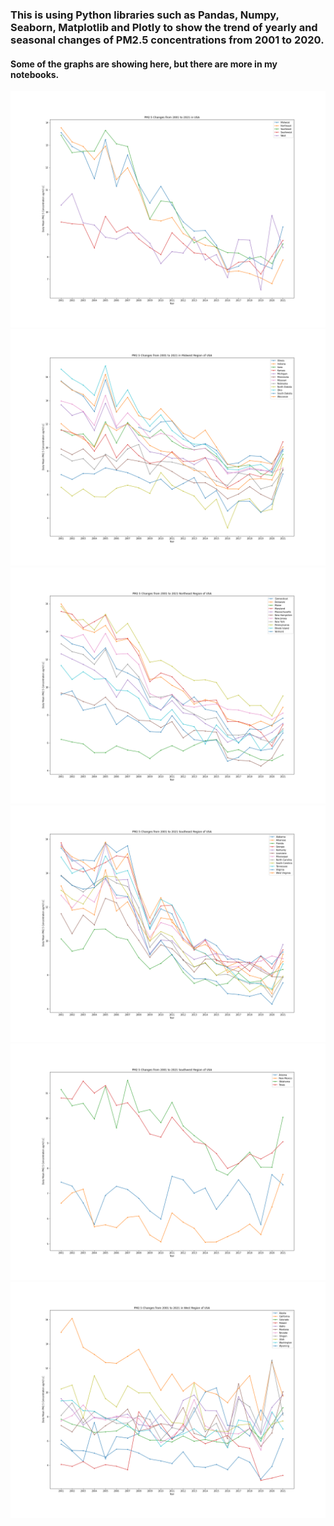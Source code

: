 ### This is using Python libraries such as Pandas, Numpy, Seaborn, Matplotlib and Plotly to show the trend of yearly and seasonal changes of PM2.5 concentrations from 2001 to 2020. 
#### Some of the graphs are showing here, but there are more in my notebooks.
<img src="https://github.com/Wenhuan2516/Air-Quality-Indexes-and-Suicide-Rates/blob/main/AllRegion.png" alt="All regions" title="All Regions">
<img src="https://github.com/Wenhuan2516/Air-Quality-Indexes-and-Suicide-Rates/blob/main/MidwestRegion.png" alt="Midwest Region" title="Midwest region">
<img src="https://github.com/Wenhuan2516/Air-Quality-Indexes-and-Suicide-Rates/blob/main/NortheastRegion.png" alt="Northeast Region" title="Northeast Region">
<img src="https://github.com/Wenhuan2516/Air-Quality-Indexes-and-Suicide-Rates/blob/main/SoutheastRegion.png" alt="Southeast Region" title="Sountheast Region">
<img src="https://github.com/Wenhuan2516/Air-Quality-Indexes-and-Suicide-Rates/blob/main/SouthwestRegion.png" alt="Southwest region" title="Sounth Region">
<img src="https://github.com/Wenhuan2516/Air-Quality-Indexes-and-Suicide-Rates/blob/main/WestRegion.png" alt="West region" title="West Region">
